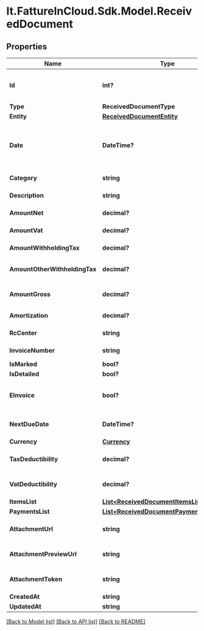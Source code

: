 # It.FattureInCloud.Sdk.Model.ReceivedDocument

## Properties

Name | Type | Description | Notes
------------ | ------------- | ------------- | -------------
**Id** | **int?** | Unique identifier of the document. | [optional] 
**Type** | **ReceivedDocumentType** |  | [optional] 
**Entity** | [**ReceivedDocumentEntity**](ReceivedDocumentEntity.md) |  | [optional] 
**Date** | **DateTime?** | Date of the document [If not specified, today date is used]. | [optional] 
**Category** | **string** | Document category. | [optional] 
**Description** | **string** | Document description. | [optional] 
**AmountNet** | **decimal?** | Total net amount. | [optional] 
**AmountVat** | **decimal?** | Total vat amount. | [optional] 
**AmountWithholdingTax** | **decimal?** | Withholding tax amount. | [optional] 
**AmountOtherWithholdingTax** | **decimal?** | Other withholding tax amount. | [optional] 
**AmountGross** | **decimal?** | [Read Only] Total gross amount. | [optional] [readonly] 
**Amortization** | **decimal?** | Amortization value | [optional] 
**RcCenter** | **string** | Revenue center. | [optional] 
**InvoiceNumber** | **string** | Invoice number | [optional] 
**IsMarked** | **bool?** |  | [optional] 
**IsDetailed** | **bool?** |  | [optional] 
**EInvoice** | **bool?** | [Read Only] Indicates if this is an e-invoice. | [optional] 
**NextDueDate** | **DateTime?** | [Read Only] Next due date. | [optional] [readonly] 
**Currency** | [**Currency**](Currency.md) |  | [optional] 
**TaxDeductibility** | **decimal?** | Tax deducibility percentage. | [optional] 
**VatDeductibility** | **decimal?** | Vat deducibility percentage. | [optional] 
**ItemsList** | [**List&lt;ReceivedDocumentItemsListItem&gt;**](ReceivedDocumentItemsListItem.md) |  | [optional] 
**PaymentsList** | [**List&lt;ReceivedDocumentPaymentsListItem&gt;**](ReceivedDocumentPaymentsListItem.md) |  | [optional] 
**AttachmentUrl** | **string** | [Read Only] Attachment url. | [optional] [readonly] 
**AttachmentPreviewUrl** | **string** | [Read Only] Attachment preview url. | [optional] [readonly] 
**AttachmentToken** | **string** | Uploaded attachement token. | [optional] 
**CreatedAt** | **string** |  | [optional] 
**UpdatedAt** | **string** |  | [optional] 

[[Back to Model list]](../README.md#documentation-for-models) [[Back to API list]](../README.md#documentation-for-api-endpoints) [[Back to README]](../README.md)


